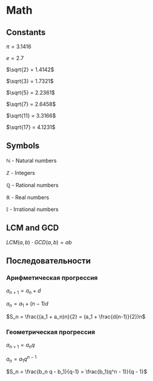 # Math
## Constants
$\pi = 3.1416$

$e = 2.7$

$\sqrt{2} = 1.4142$

$\sqrt{3} = 1.7321$

$\sqrt{5} = 2.2361$

$\sqrt{7} = 2.6458$

$\sqrt{11} = 3.3166$

$\sqrt{17} = 4.1231$

## Symbols

$\mathbb{N}$ - Natural numbers

$\mathbb{Z}$ - Integers

$\mathbb{Q}$ - Rational numbers

$\mathbb{R}$ - Real numbers

$\mathbb{I}$ - Irrational numbers

## LCM and GCD
$LCM(a, b) \cdot GCD(a, b) = ab$

## Последовательности
### Арифметическая прогрессия

$a_{n+1} = a_n + d$

$a_n = a_1 + (n - 1)d$

$S_n = \frac{(a_1 + a_n)n}{2} = (a_1 + \frac{d(n-1)}{2})n$

### Геометрическая прогрессия
$a_{n+1} = a_nq$

$a_n = a_1q^{n-1}$

$S_n = \frac{b_n q - b_1}{q-1} = \frac{b_1(q^n - 1)}{q - 1}$
